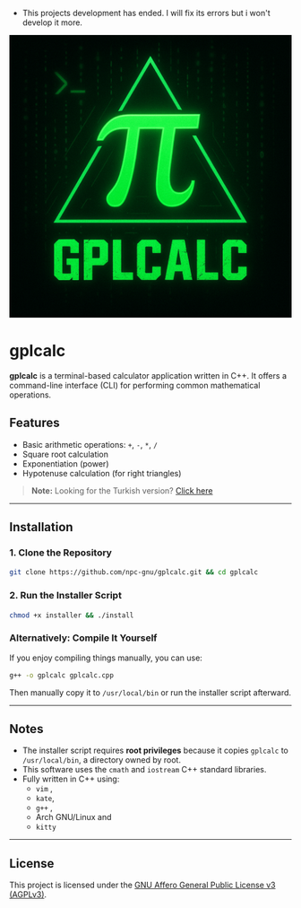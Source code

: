 - This projects development has ended. I will fix its errors but i won't develop it more.

![gplcalc logo](./logo.png)

# gplcalc

**gplcalc** is a terminal-based calculator application written in C++. It offers a command-line interface (CLI) for performing common mathematical operations.

## Features

- Basic arithmetic operations: `+`, `-`, `*`, `/`
- Square root calculation
- Exponentiation (power)
- Hypotenuse calculation (for right triangles)

> **Note:** Looking for the Turkish version? [Click here](https://github.com/npc-gnu/gplcalc-tr)

---

## Installation

### 1. Clone the Repository

```bash
git clone https://github.com/npc-gnu/gplcalc.git && cd gplcalc
```

### 2. Run the Installer Script

```bash
chmod +x installer && ./install
```

### Alternatively: Compile It Yourself

If you enjoy compiling things manually, you can use:

```bash
g++ -o gplcalc gplcalc.cpp
```

Then manually copy it to `/usr/local/bin` or run the installer script afterward.

---

## Notes

- The installer script requires **root privileges** because it copies `gplcalc` to `/usr/local/bin`, a directory owned by root.
- This software uses the `cmath` and `iostream` C++ standard libraries.
- Fully written in C++ using:
  - `vim` ,
  - `kate`,
  - `g++` ,
  - Arch GNU/Linux and
  - `kitty` 

---

## License

This project is licensed under the [GNU Affero General Public License v3 (AGPLv3)](https://www.gnu.org/licenses/agpl-3.0.html).
